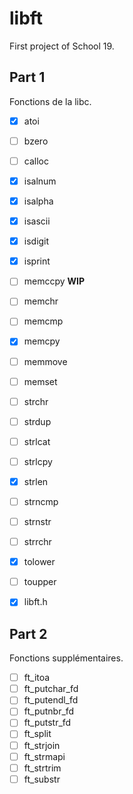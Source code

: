 # libft
First project of School 19.

## Part 1
Fonctions de la libc.

- [x] atoi
- [ ] bzero
- [ ] calloc
- [x] isalnum
- [x] isalpha
- [x] isascii
- [x] isdigit
- [x] isprint
- [ ] memccpy			**WIP**
- [ ] memchr
- [ ] memcmp
- [x] memcpy
- [ ] memmove
- [ ] memset
- [ ] strchr
- [ ] strdup
- [ ] strlcat
- [ ] strlcpy
- [x] strlen
- [ ] strncmp
- [ ] strnstr
- [ ] strrchr
- [x] tolower
- [ ] toupper

- [x] libft.h

## Part 2
Fonctions supplémentaires.

- [ ] ft_itoa
- [ ] ft_putchar_fd
- [ ] ft_putendl_fd
- [ ] ft_putnbr_fd
- [ ] ft_putstr_fd
- [ ] ft_split
- [ ] ft_strjoin
- [ ] ft_strmapi
- [ ] ft_strtrim
- [ ] ft_substr
